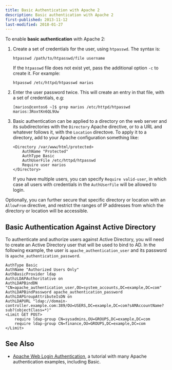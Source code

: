 ```yaml
---
title: Basic Authentication with Apache 2
description: Basic authentication with Apache 2
first-published: 2013-11-12
last-modified: 2018-01-27
---
```


To enable **basic authentication** with Apache 2:

1.  Create a set of credentials for the user, using `htpasswd`. The 
    syntax is:

        htpasswd /path/to/htpasswd/file username

    If the `htpasswd` file does not exist yet, pass the additional 
    option `-c` to create it. For example:

        htpasswd /etc/httpd/htpasswd marios

2.  Enter the user password twice. This will create an entry in that 
    file, with a set of credentials, e.g:

        [marios@centos6 ~]$ grep marios /etc/httpd/htpasswd 
        marios:3RoxtKn6QL9Uw

3.  Basic authentication can be applied to a directory on the web 
    server and its subdirectories with the `Directory` Apache directive, 
    or to a URL and whatever follows it, with the `Location` directove. 
    To apply it to a directory, add to your Apache configuration 
    something like:

        <Directory /var/www/html/protected>
            AuthName "Protected"
            AuthType Basic
            AuthUserFile /etc/httpd/htpasswd
            Require user marios
        </Directory>

    If you have multiple users, you can specify `Require valid-user`, 
    in which case all users with credentials in the `AuthUserFile` 
    will be allowed to login.

Optionally, you can further secure that specific directory or location 
with an `AllowFrom` directive, and restrict the ranges of IP addresses 
from which the directory or location will be accessible.

## Basic Authentication Against Active Directory ##

To authenticate and authorize users against Active Directory, you will need to
create an Active Directory user that will be used to bind to AD. In the
following example, the user is `apache_authentication_user` and its password is
`apache_authentication_password`.

```    
AuthType Basic
AuthName "Authorized Users Only"
AuthBasicProvider ldap
AuthzLDAPAuthoritative on
AuthLDAPBindDN "CN=apache_authentication_user,OU=system_accounts,DC=example,DC=com"
AuthLDAPBindPassword apache_authentication_password
AuthLDAPGroupAttributeIsDN on
AuthLDAPURL "ldap://domain-controller.example.com:389/OU=USERS,DC=example,DC=com?sAMAccountName?sub?(objectClass=*)"
<Limit GET POST>
    require ldap-group CN=sysadmins,OU=GROUPS,DC=example,DC=com
    require ldap-group CN=finance,OU=GROUPS,DC=example,DC=com
</Limit>
```

See Also
--------

*   [Apache Web Login Authentication](http://www.yolinux.com/TUTORIALS/LinuxTutorialApacheAddingLoginSiteProtection.html), 
    a tutorial with many Apache authentication examples, including Basic.

